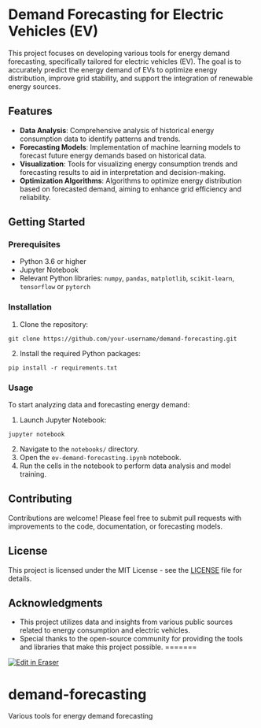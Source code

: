 <!--- Eraser file: https://app.eraser.io/workspace/zZtzZVsOfe2tPh4iwqKp --->

# Demand Forecasting for Electric Vehicles (EV)

This project focuses on developing various tools for energy demand forecasting, specifically tailored for electric vehicles (EV). The goal is to accurately predict the energy demand of EVs to optimize energy distribution, improve grid stability, and support the integration of renewable energy sources.

## Features

- **Data Analysis**: Comprehensive analysis of historical energy consumption data to identify patterns and trends.
- **Forecasting Models**: Implementation of machine learning models to forecast future energy demands based on historical data.
- **Visualization**: Tools for visualizing energy consumption trends and forecasting results to aid in interpretation and decision-making.
- **Optimization Algorithms**: Algorithms to optimize energy distribution based on forecasted demand, aiming to enhance grid efficiency and reliability.

## Getting Started

### Prerequisites

- Python 3.6 or higher
- Jupyter Notebook
- Relevant Python libraries: `numpy`, `pandas`, `matplotlib`, `scikit-learn`, `tensorflow` or `pytorch`

### Installation

1. Clone the repository:
```
git clone https://github.com/your-username/demand-forecasting.git
```

2. Install the required Python packages:
```
pip install -r requirements.txt
```

### Usage

To start analyzing data and forecasting energy demand:

1. Launch Jupyter Notebook:

```
jupyter notebook
```
2. Navigate to the `notebooks/` directory.
3. Open the `ev-demand-forecasting.ipynb` notebook.
4. Run the cells in the notebook to perform data analysis and model training.

## Contributing

Contributions are welcome! Please feel free to submit pull requests with improvements to the code, documentation, or forecasting models.

## License

This project is licensed under the MIT License - see the [LICENSE](LICENSE) file for details.

## Acknowledgments

- This project utilizes data and insights from various public sources related to energy consumption and electric vehicles.
- Special thanks to the open-source community for providing the tools and libraries that make this project possible.
=======
<p><a target="_blank" href="https://app.eraser.io/workspace/zZtzZVsOfe2tPh4iwqKp" id="edit-in-eraser-github-link"><img alt="Edit in Eraser" src="https://firebasestorage.googleapis.com/v0/b/second-petal-295822.appspot.com/o/images%2Fgithub%2FOpen%20in%20Eraser.svg?alt=media&amp;token=968381c8-a7e7-472a-8ed6-4a6626da5501"></a></p>

# demand-forecasting
Various tools for energy demand forecasting



